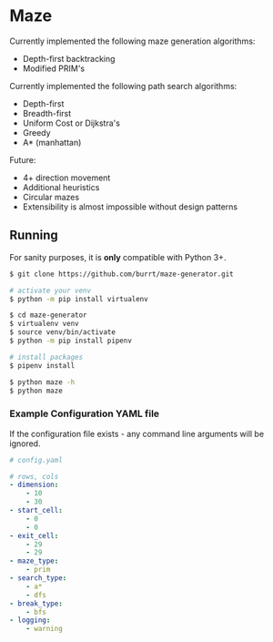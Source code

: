 # Maze

Currently implemented the following maze generation algorithms:

* Depth-first backtracking
* Modified PRIM's

Currently implemented the following path search algorithms:

* Depth-first
* Breadth-first
* Uniform Cost or Dijkstra's
* Greedy
* A* (manhattan)

Future:

* 4+ direction movement
* Additional heuristics
* Circular mazes
* Extensibility is almost impossible without design patterns

## Running

For sanity purposes, it is **only** compatible with Python 3+.

```bash
$ git clone https://github.com/burrt/maze-generator.git

# activate your venv
$ python -m pip install virtualenv

$ cd maze-generator
$ virtualenv venv
$ source venv/bin/activate
$ python -m pip install pipenv

# install packages
$ pipenv install

$ python maze -h
$ python maze
```

### Example Configuration YAML file

If the configuration file exists - any command line arguments will be ignored.

```yaml
# config.yaml

# rows, cols
- dimension:
    - 10
    - 30
- start_cell:
    - 0
    - 0
- exit_cell:
    - 29
    - 29
- maze_type:
    - prim
- search_type:
    - a*
    - dfs
- break_type:
    - bfs
- logging:
    - warning
```
